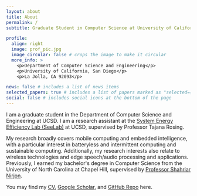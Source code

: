 ```yaml
---
layout: about
title: About
permalink: /
subtitle: Graduate Student in Computer Science at University of California, San Diego

profile:
  align: right
  image: prof_pic.jpg
  image_circular: false # crops the image to make it circular
  more_info: >
    <p>Department of Computer Science and Engineering</p>
    <p>University of California, San Diego</p>
    <p>La Jolla, CA 92093</p>

news: false # includes a list of news items
selected_papers: true # includes a list of papers marked as "selected={true}"
social: false # includes social icons at the bottom of the page
---
```


I am a graduate student in the Department of Computer Science and Engineering at UCSD. I am a research assistant at the [System Energy Efficiency Lab (SeeLab)](http://varys.ucsd.edu/) at UCSD, supervised by Professor Tajana Rosing. 

My research broadly covers mobile computing and embedded intelligence, with a particular interest in batteryless and intermittent computing and sustainable computing. Additionally, my research interests also relate to wireless technologies and edge speech/audio processing and applications. Previously, I earned my bachelor's degree in Computer Science from the University of North Carolina at Chapel Hill, supervised by [Professor Shahriar Nirjon](https://www.cs.unc.edu/~nirjon/). 

You may find my [CV](https://leonardz.me/assets/pdf/Le-Zhang-CV.pdf), [Google Scholar](https://scholar.google.com/citations?user=tFFuEqwAAAAJ), and [GitHub Repo](https://github.com/lezhangleonard) here. 
